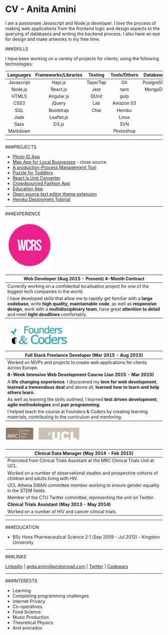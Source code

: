 # CV - Anita Amini 
<!--![](https://github.com/Neats29/CV/blob/master/experience/inkedin.svg) -->
<!-- ![](https://github.com/Neats29/CV/blob/master/experience/mail.svg) ![](https://github.com/Neats29/CV/blob/master/experience/twitter.svg)-->

I am a passionate Javascript and Node.js developer. I love the process of making web applications from the frontend logic and design aspects to the querying of databases and writing the backend process. I also have an eye for design and make artworks in my free time.

###SKILLS

I have been working on a variety of projects for clients, using the following technologies:

| Languages | Frameworks/Libraries | Testing   | Tools/Others | Databases |
|:---------:|:--------------------:|:---------:|:------------:|:---------:|
| Javascript| Hapi.js              | Tape/Tap  | Git          | PostgreSQL|
| Node.js   | React.js             | Jest      | npm          | MongoDB   |
| HTML5     | Angular.js           | QUnit     | gulp         | |
| CSS3      | jQuery               | Lab       | Amazon S3    | |
| SQL       | Bootstrap           | Chai      | Heroku       | | 
| Jade      | Leaflet.js          |           | Linux        | |
| Sass      | D3.js               |           | SVN          | |
| Markdown  |                     |           | Photoshop    | |

---
###PROJECTS

- [Photo ID App](projects/photoId.md)
- [Map App for Local Businesses](projects/map.md) - close source
- [A production-Process Management Tool](projects/productivity.md)
- [Puzzle for Toddlers](projects/puzzle.md)
- [React.js Unit Converter](http://neats29.github.io/React-Unit-Converter/pub/)
- [Crowdsourced Fashion App](http://crowdsourced-fashion.herokuapp.com/)
- [Education App](http://pajoa.herokuapp.com/)
- [Open source text editor theme extension](https://github.com/Neats29/Brackets-Midnight-Blue-Theme)
- [Heroku Deployment Tutorial ](https://github.com/Neats29/Learn-Heroku)


---

###EXPERIENCE

<img src="https://github.com/Neats29/CV/blob/master/experience/wcrs.png" width="155">

|  Web Developer (Aug 2015 - Present) 4-Month Contract  |  
|-------------------------------------------------------|
| Currently working on a confidential localisation project for one of the biggest tech companies in the world.|
| I have developed skills that allow me to rapidly get familiar with a __large codebase__, write __high quality, maintainable code__, as well as __responsive design__, work with a __multidisciplinary team__, have great __attention to detail__ and meet __tight deadlines__ comfortably.|


<img src="https://github.com/Neats29/CV/blob/master/experience/fac.png" width="210">

| Full Stack Freelance Developer (Mar 2015 - Aug 2015)  |  
|-------------------------------------------------------|
| Worked on MVPs and projects to create web applications for clients across Europe. |
| __8-Week Intensive Web Development Course (Jan 2015 - Mar 2015)__ |
|A __life changing experience__. I discovered my __love for web development__, __learned a tremendous deal__ and above all, __learned how to learn and help others learn.__|
| As well as learning the skills outlined, I learned __test driven development__, __agile methodologies__ and __pair programming.__|
| I helped teach the course at Founders & Coders by creating learning materials, contributing to the curriculum and mentoring.|


<img src="https://github.com/Neats29/CV/blob/master/experience/mrc.png" width="240">

| Clinical Data Manager (May 2014 - Feb 2015)  |  
|----------------------------------------------|
| Promoted from Clinical Trials Assistant at the MRC Clinical Trials Unit at UCL. |
| Worked on a number of observational studies and prospective cohorts of children and adults living with HIV. |
| UCL Athena SWAN committee member working to ensure gender equality in the STEM fields. |
| Member of the CTU Twitter committee, representing the unit on Twitter. |
| __Clinical Trials Assistant (May 2013 - May 2014)__ |
| Worked on a number of HIV and cancer clinical trials. |

--- 


###EDUCATION
- BSc Hons Pharmaceutical Science 2:1  (Sep 2009 - Jul 2012) - Kingston University

---
###LINKS

[LinkedIn](https://uk.linkedin.com/in/anitaamini) | [anita.amini@protonmail.com](mailto:anita.amini@protonmail.com) |
[Twitter](https://twitter.com/neats29) | [Codewars](http://www.codewars.com/users/Neats29)

---
###INTERESTS
* Learning
* Completing programming challenges
* Internet Privacy
* Co-operatives
* Food Science
* Music Production
* Theoretical Physics
* And avocados

